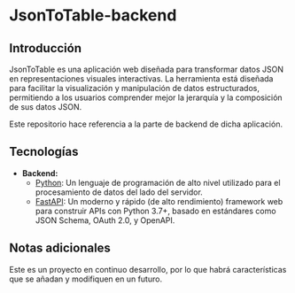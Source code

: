# JsonToTable-backend

## Introducción

JsonToTable es una aplicación web diseñada para transformar datos JSON en representaciones visuales interactivas. La herramienta está diseñada para facilitar la visualización y manipulación de datos estructurados, permitiendo a los usuarios comprender mejor la jerarquía y la composición de sus datos JSON.

Este repositorio hace referencia a la parte de backend de dicha aplicación. 

## Tecnologías

- **Backend:**
  - [Python](https://www.python.org/): Un lenguaje de programación de alto nivel utilizado para el procesamiento de datos del lado del servidor.
  - [FastAPI](https://fastapi.tiangolo.com/): Un moderno y rápido (de alto rendimiento) framework web para construir APIs con Python 3.7+, basado en estándares como JSON Schema, OAuth 2.0, y OpenAPI.

## Notas adicionales
Este es un proyecto en continuo desarrollo, por lo que habrá características que se añadan y modifiquen en un futuro.
